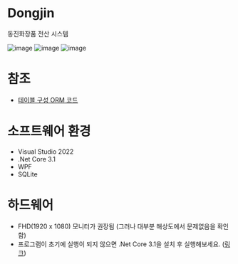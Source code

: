 # Dongjin
동진화장품 전산 시스템

![image](https://github.com/jh2song/Dongjin/assets/43688074/62c583ff-9ca2-4706-902d-1d1a4a2aba1b)
![image](https://github.com/jh2song/Dongjin/assets/43688074/23cd0b94-0bd8-485c-adcf-8b5720dc0d34)
![image](https://github.com/jh2song/Dongjin/assets/43688074/6004cbda-9ad5-4fe2-b33f-41e34f6630fa)

# 참조
- [테이블 구성 ORM 코드](https://github.com/jh2song/Dongjin/tree/master/Dongjin/Table)

# 소프트웨어 환경
- Visual Studio 2022
- .Net Core 3.1
- WPF
- SQLite

# 하드웨어
- FHD(1920 x 1080) 모니터가 권장됨 (그러나 대부분 해상도에서 문제없음을 확인함)
- 프로그램이 초기에 실행이 되지 않으면 .Net Core 3.1을 설치 후 실행해보세요. ([링크](https://dotnet.microsoft.com/en-us/download/dotnet/3.1))
